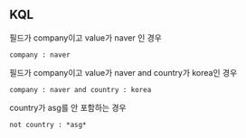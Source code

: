 ## KQL 

필드가 company이고 value가 naver 인 경우

```kql
company : naver
```

필드가 company이고 value가 naver and country가 korea인 경우

```kql
company : naver and country : korea
```


country가 asg를 안 포함하는 경우

```kql
not country : *asg*
```



